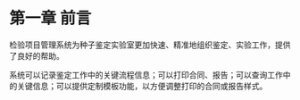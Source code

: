 # 第一章 前言

检验项目管理系统为种子鉴定实验室更加快速、精准地组织鉴定、实验工作，提供了良好的帮助。

系统可以记录鉴定工作中的关键流程信息；可以打印合同、报告；可以查询工作中的关键信息；可以提供定制模板功能，以方便调整打印的合同或报告样式。

